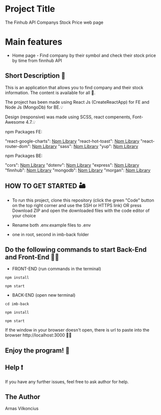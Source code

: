 # Project Title

The Finhub API Companys Stock Price web page

# Main features

- Home page - Find company by their symbol and check their stock price by time from finnhub API

## Short Description 📃

This is an application that allows you to find company and their stock information. The content is available for all 🔐.

The project has been made using React Js (CreateReactApp) for FE and Node Js (MongoDb) for BE.💡

Design (responsive) was made using SCSS, react compenents, Font-Awesome 4.7.💡

npm Packages FE:

"react-google-charts": [Npm Library](https://www.npmjs.com/package/react-google-charts)
"react-hot-toast": [Npm Library](https://www.npmjs.com/package/react-hot-toast)
"react-router-dom": [Npm Library](https://www.npmjs.com/package/react-router-dom/v/5.3.0)
"sass": [Npm Library](https://www.npmjs.com/package/sass)
"yup": [Npm Library](https://www.npmjs.com/package/yup)

npm Packages BE:

"cors": [Npm Library](https://www.npmjs.com/package/cors)
"dotenv": [Npm Library](https://www.npmjs.com/package/dotenv)
"express": [Npm Library](https://www.npmjs.com/package/express)
"finnhub": [Npm Library](https://www.npmjs.com/package/finnhub)
"mongodb": [Npm Library](https://www.npmjs.com/package/mongodb)
"morgan": [Npm Library](https://www.npmjs.com/package/morgan)

## HOW TO GET STARTED 🏜

- To run this project, clone this repository (click the green "Code" button on the top right corner and use the SSH or HTTPS link) OR press Download ZIP and open the downloaded files with the code editor of your choice

- Rename both .env.example files to .env
- one in root, second in imb-back folder

## Do the following commands to start Back-End and Front-End 💂‍♀️

- FRONT-END (run commands in the terminal)

```
npm install
```

```
npm start
```

- BACK-END (open new terminal)

```
cd imb-back
```

```
npm install
```

```
npm start
```

If the window in your browser doesn't open, there is url to paste into the browser http://localhost:3000 🏌️‍♂️

## Enjoy the program! :checkered_flag:

## Help :exclamation:

If you have any further issues, feel free to ask author for help.

## The Author

Arnas Vilkoncius
